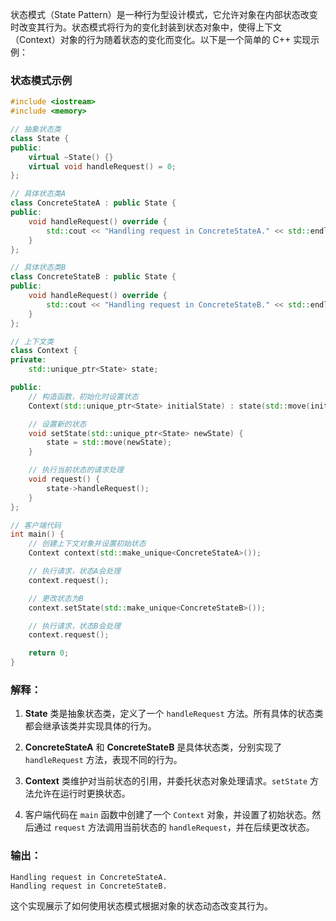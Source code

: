 状态模式（State Pattern）是一种行为型设计模式，它允许对象在内部状态改变时改变其行为。状态模式将行为的变化封装到状态对象中，使得上下文（Context）对象的行为随着状态的变化而变化。以下是一个简单的 C++ 实现示例：

### 状态模式示例

```cpp
#include <iostream>
#include <memory>

// 抽象状态类
class State {
public:
    virtual ~State() {}
    virtual void handleRequest() = 0;
};

// 具体状态类A
class ConcreteStateA : public State {
public:
    void handleRequest() override {
        std::cout << "Handling request in ConcreteStateA." << std::endl;
    }
};

// 具体状态类B
class ConcreteStateB : public State {
public:
    void handleRequest() override {
        std::cout << "Handling request in ConcreteStateB." << std::endl;
    }
};

// 上下文类
class Context {
private:
    std::unique_ptr<State> state;

public:
    // 构造函数，初始化时设置状态
    Context(std::unique_ptr<State> initialState) : state(std::move(initialState)) {}

    // 设置新的状态
    void setState(std::unique_ptr<State> newState) {
        state = std::move(newState);
    }

    // 执行当前状态的请求处理
    void request() {
        state->handleRequest();
    }
};

// 客户端代码
int main() {
    // 创建上下文对象并设置初始状态
    Context context(std::make_unique<ConcreteStateA>());

    // 执行请求，状态A会处理
    context.request();

    // 更改状态为B
    context.setState(std::make_unique<ConcreteStateB>());

    // 执行请求，状态B会处理
    context.request();

    return 0;
}
```

### 解释：
1. **State** 类是抽象状态类，定义了一个 `handleRequest` 方法。所有具体的状态类都会继承该类并实现具体的行为。

2. **ConcreteStateA** 和 **ConcreteStateB** 是具体状态类，分别实现了 `handleRequest` 方法，表现不同的行为。

3. **Context** 类维护对当前状态的引用，并委托状态对象处理请求。`setState` 方法允许在运行时更换状态。

4. 客户端代码在 `main` 函数中创建了一个 `Context` 对象，并设置了初始状态。然后通过 `request` 方法调用当前状态的 `handleRequest`，并在后续更改状态。

### 输出：
```
Handling request in ConcreteStateA.
Handling request in ConcreteStateB.
```

这个实现展示了如何使用状态模式根据对象的状态动态改变其行为。